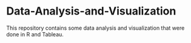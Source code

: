 # Data-Analysis-and-Visualization
This repository contains some data analysis and visualization that were done in R and Tableau.
